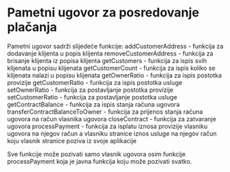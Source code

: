 # Pametni ugovor za posredovanje plačanja

Pametni ugovor sadrži slijedeće funkcije:
addCustomerAddress - funkcija za dodavanje klijenta u popis klijenta
removeCustomerAddress - funkcija za brisanje klijenta iz popisa klijenta
getCustomers - funkcija za ispis svih klijenata u popisu klijenata
getCustomerCount - funkcija za ispis koliko se klijenata nalazi u popisu klijenata
getOwnerRatio - funkcija za ispis postotka provizije
getCustomerRatio - funkcija za ispis postotka usluge
setOwnerRatio - funkcija za postavljanje postotka provizije
setCustomerRatio - funkcija za postavljanje postotka usluge
getContractBalance - funkcija za ispis stanja računa ugovora
transferContractBalanceToOwner - funkcija za prijenos stanja računa ugovora na račun vlasnika ugovora
closeContract - funkcija za zatvaranje ugovora
processPayment - funkcija za isplatu iznosa provizije vlasniku ugovora na njegov račun a vlasniku stranice iznos usluge na njegov račun koju vlasnik stranice poziva iz svoje aplikacije

Sve funkcije može pozivati samo vlasnik ugovora osim funkcije processPayment koja je javna funkcija koju može pozivati svatko.
